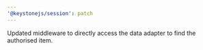 ```yaml
---
'@keystonejs/session': patch
---
```


Updated middleware to directly access the data adapter to find the authorised item.
